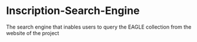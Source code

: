 # Inscription-Search-Engine
The search engine that inables users to query the EAGLE collection from the website of the project
